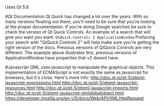 Uses Qt 5.8

#Qt Documentation
Qt Quick has changed a lot over the years. With so many versions floating out there, you'll need to be sure that you're looking at the proper documentation. If you're doing Google searches be sure to check the version of Qt Quick Controls. An example of a search that will give you want you want:
`QtQuick.Controls 2 ApplicationWindow`
Prefacing your search with "QtQuick.Controls 2" will help make sure you're getting the right version of the docs. Previous versions of QtQuick Controls are very different. The example above illustrates this, previous versions of ApplicationWindow have properties that v2 doesnt have.

#Javascript
QML uses javascript to manipulate the graphical objects. This implementation of ECMAScript is not exactly the same as javascript for browsers, but it's close. Here's more info:
http://doc.qt.io/qt-5/qtqml-javascript-expressions.html
http://doc.qt.io/qt-5/qtqml-javascript-resources.html
http://doc.qt.io/qt-5/qtqml-javascript-imports.html
http://doc.qt.io/qt-5/qtqml-javascript-qmlglobalobject.html
https://developer.mozilla.org/en-US/docs/Web/API/XMLHttpRequest